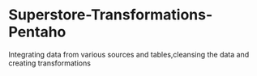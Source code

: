 # Superstore-Transformations-Pentaho
Integrating data from various sources and tables,cleansing the data and creating transformations 
